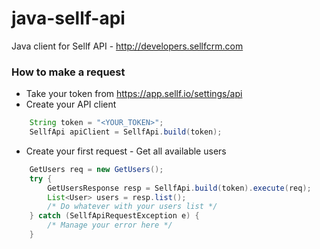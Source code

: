 # java-sellf-api
Java client for Sellf API - http://developers.sellfcrm.com

### How to make a request
* Take your token from https://app.sellf.io/settings/api
* Create your API client
```java
	String token = "<YOUR_TOKEN>";
	SellfApi apiClient = SellfApi.build(token);
```
* Create your first request - Get all available users
```java
	GetUsers req = new GetUsers();
	try {
		GetUsersResponse resp = SellfApi.build(token).execute(req);
		List<User> users = resp.list();
		/* Do whatever with your users list */
	} catch (SellfApiRequestException e) {
		/* Manage your error here */
	}
```